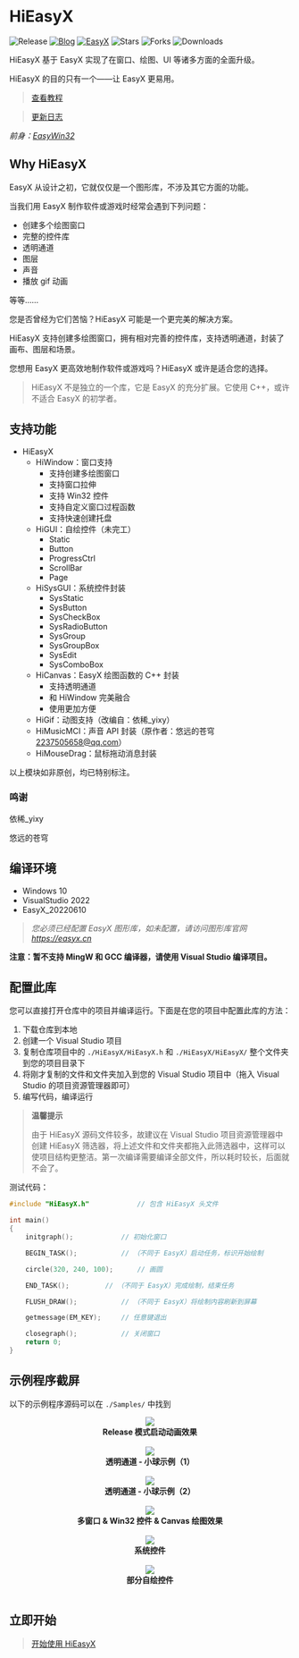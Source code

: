 # HiEasyX
![Release](https://img.shields.io/github/v/release/zouhuidong/仓库名)
[![Blog](https://img.shields.io/badge/blog-huidong.xyz-green.svg)](http://huidong.xyz)
[![EasyX](https://img.shields.io/badge/graphics-EasyX-orange.svg)](https://easyx.cn)
![Stars](https://img.shields.io/github/stars/zouhuidong/仓库名)
![Forks](https://img.shields.io/github/forks/zouhuidong/仓库名)
![Downloads](https://img.shields.io/github/downloads/zouhuidong/仓库名/total)

HiEasyX 基于 EasyX 实现了在窗口、绘图、UI 等诸多方面的全面升级。

HiEasyX 的目的只有一个——让 EasyX 更易用。

> [查看教程](./Tutorial.md)

> [更新日志](./ChangeLog.md)

*前身：[EasyWin32](github.com/zouhuidong/EasyWin32)*

## Why HiEasyX

EasyX 从设计之初，它就仅仅是一个图形库，不涉及其它方面的功能。

当我们用 EasyX 制作软件或游戏时经常会遇到下列问题：

* 创建多个绘图窗口
* 完整的控件库
* 透明通道
* 图层
* 声音
* 播放 gif 动画

等等……

您是否曾经为它们苦恼？HiEasyX 可能是一个更完美的解决方案。

HiEasyX 支持创建多绘图窗口，拥有相对完善的控件库，支持透明通道，封装了画布、图层和场景。

您想用 EasyX 更高效地制作软件或游戏吗？HiEasyX 或许是适合您的选择。

> HiEasyX 不是独立的一个库，它是 EasyX 的充分扩展。它使用 C++，或许不适合 EasyX 的初学者。

## 支持功能

* HiEasyX
  + HiWindow：窗口支持
    - 支持创建多绘图窗口
    - 支持窗口拉伸
    - 支持 Win32 控件
    - 支持自定义窗口过程函数
    - 支持快速创建托盘
  + HiGUI：自绘控件（未完工）
    - Static
    - Button
    - ProgressCtrl
    - ScrollBar
    - Page
  + HiSysGUI：系统控件封装
    - SysStatic
    - SysButton
    - SysCheckBox
    - SysRadioButton
    - SysGroup
    - SysGroupBox
    - SysEdit
    - SysComboBox
  + HiCanvas：EasyX 绘图函数的 C++ 封装
    - 支持透明通道
    - 和 HiWindow 完美融合
    - 使用更加方便
  + HiGif：动图支持（改编自：依稀_yixy）
  + HiMusicMCI：声音 API 封装（原作者：悠远的苍穹 <2237505658@qq.com>）
  + HiMouseDrag：鼠标拖动消息封装

以上模块如非原创，均已特别标注。

### 鸣谢

依稀_yixy

悠远的苍穹

## 编译环境

* Windows 10
* VisualStudio 2022
* EasyX_20220610

> *您必须已经配置 EasyX 图形库，如未配置，请访问图形库官网 https://easyx.cn*

**注意：暂不支持 MingW 和 GCC 编译器，请使用 Visual Studio 编译项目。**

## 配置此库

您可以直接打开仓库中的项目并编译运行。下面是在您的项目中配置此库的方法：

1. 下载仓库到本地
2. 创建一个 Visual Studio 项目
3. 复制仓库项目中的 `./HiEasyX/HiEasyX.h` 和 `./HiEasyX/HiEasyX/` 整个文件夹到您的项目目录下
4. 将刚才复制的文件和文件夹加入到您的 Visual Studio 项目中（拖入 Visual Studio 的项目资源管理器即可）
5. 编写代码，编译运行

> **温馨提示**
> 
> 由于 HiEasyX 源码文件较多，故建议在 Visual Studio 项目资源管理器中创建 HiEasyX 筛选器，将上述文件和文件夹都拖入此筛选器中，这样可以使项目结构更整洁。第一次编译需要编译全部文件，所以耗时较长，后面就不会了。

测试代码：

```cpp
#include "HiEasyX.h"			// 包含 HiEasyX 头文件

int main()
{
	initgraph();			// 初始化窗口

	BEGIN_TASK();			// （不同于 EasyX）启动任务，标识开始绘制

	circle(320, 240, 100);		// 画圆

	END_TASK();			// （不同于 EasyX）完成绘制，结束任务

	FLUSH_DRAW();			// （不同于 EasyX）将绘制内容刷新到屏幕

	getmessage(EM_KEY);		// 任意键退出

	closegraph();			// 关闭窗口
	return 0;
}

```

## 示例程序截屏

以下的示例程序源码可以在 `./Samples/` 中找到

<div align=center>
<img src="./screenshot/start.png"><br>
<b>Release 模式启动动画效果</b>
</div><br>

<div align=center>
<img src="./screenshot/balls1.png"><br>
<b>透明通道 - 小球示例（1）</b>
</div><br>

<div align=center>
<img src="./screenshot/balls2.png"><br>
<b>透明通道 - 小球示例（2）</b>
</div><br>

<div align=center>
<img src="./screenshot/overview.png"><br>
<b>多窗口 & Win32 控件 & Canvas 绘图效果</b>
</div><br>

<div align=center>
<img src="./screenshot/sysgui.png"><br>
<b>系统控件</b>
</div><br>

<div align=center>
<img src="./screenshot/gui.png"><br>
<b>部分自绘控件</b>
</div><br>

## 立即开始

> [开始使用 HiEasyX](./Tutorial.md)
